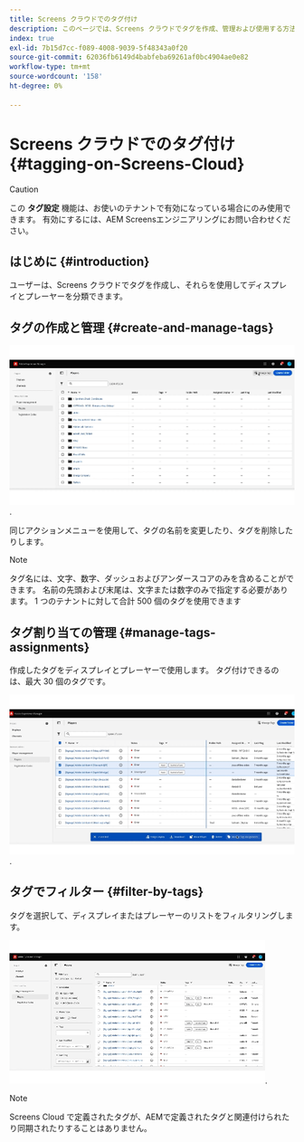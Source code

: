 ```yaml
---
title: Screens クラウドでのタグ付け
description: このページでは、Screens クラウドでタグを作成、管理および使用する方法について説明します。
index: true
exl-id: 7b15d7cc-f089-4008-9039-5f48343a0f20
source-git-commit: 62036fb6149d4babfeba69261af0bc4904ae0e82
workflow-type: tm+mt
source-wordcount: '158'
ht-degree: 0%

---
```


# Screens クラウドでのタグ付け {#tagging-on-Screens-Cloud}

>[!CAUTION]
>
>この **タグ設定** 機能は、お使いのテナントで有効になっている場合にのみ使用できます。 有効にするには、AEM Screensエンジニアリングにお問い合わせください。

## はじめに {#introduction}

ユーザーは、Screens クラウドでタグを作成し、それらを使用してディスプレイとプレーヤーを分類できます。

## タグの作成と管理 {#create-and-manage-tags}

![タグを作成](assets/tagging/create-tag.gif).

同じアクションメニューを使用して、タグの名前を変更したり、タグを削除したりします。

>[!NOTE]
> 
> タグ名には、文字、数字、ダッシュおよびアンダースコアのみを含めることができます。 名前の先頭および末尾は、文字または数字のみで指定する必要があります。
> 1 つのテナントに対して合計 500 個のタグを使用できます

## タグ割り当ての管理 {#manage-tags-assignments}

作成したタグをディスプレイとプレーヤーで使用します。 タグ付けできるのは、最大 30 個のタグです。

![タグ割り当ての管理](assets/tagging/assign-tags-to-players.gif).

## タグでフィルター {#filter-by-tags}

タグを選択して、ディスプレイまたはプレーヤーのリストをフィルタリングします。

![タグでフィルター](assets/tagging/filter-by-tags.gif).

>[!NOTE]
> 
> Screens Cloud で定義されたタグが、AEMで定義されたタグと関連付けられたり同期されたりすることはありません。
> 
